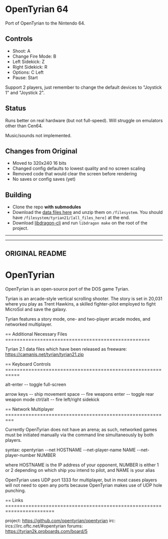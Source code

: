 # OpenTyrian 64

Port of OpenTyrian to the Nintendo 64.

## Controls

- Shoot: A
- Change Fire Mode: B
- Left Sidekick: Z
- Right Sidekick: R
- Options: C Left
- Pause: Start

Support 2 players, just remember to change the default devices to "Joystick 1" and "Joystick 2".

## Status

Runs better on real hardware (but not full-speed). Will struggle on emulators other than Cen64.

Music/sounds not implemented.

## Changes from Original

- Moved to 320x240 16 bits
- Changed config defaults to lowest quality and no screen scaling
- Removed code that would clear the screen before rendering
- No saves or config saves (yet)

## Building

- Clone the repo **with submodules**
- Download the [data files here](https://camanis.net/tyrian/tyrian21.zip) and unzip them on `/filesystem`. You should have `/filesystem/tyrian21/[all_files_here]` at the end.
- Download [libdragon-cli](https://github.com/anacierdem/libdragon-docker) and run `libdragon make` on the root of the project.

---
---
## ORIGINAL README

OpenTyrian
================================================================================

OpenTyrian is an open-source port of the DOS game Tyrian.

Tyrian is an arcade-style vertical scrolling shooter.  The story is set
in 20,031 where you play as Trent Hawkins, a skilled fighter-pilot employed
to fight MicroSol and save the galaxy.

Tyrian features a story mode, one- and two-player arcade modes, and networked
multiplayer.

== Additional Necessary Files ==================================================

Tyrian 2.1 data files which have been released as freeware:
  https://camanis.net/tyrian/tyrian21.zip

== Keyboard Controls ===========================================================

alt-enter      -- toggle full-screen

arrow keys     -- ship movement
space          -- fire weapons
enter          -- toggle rear weapon mode
ctrl/alt       -- fire left/right sidekick

== Network Multiplayer =========================================================

Currently OpenTyrian does not have an arena; as such, networked games must be
initiated manually via the command line simultaneously by both players.

syntax:
  opentyrian --net HOSTNAME --net-player-name NAME --net-player-number NUMBER

where HOSTNAME is the IP address of your opponent, NUMBER is either 1 or 2
depending on which ship you intend to pilot, and NAME is your alias

OpenTyrian uses UDP port 1333 for multiplayer, but in most cases players will
not need to open any ports because OpenTyrian makes use of UDP hole punching.

== Links =======================================================================

project: https://github.com/opentyrian/opentyrian
irc:     ircs://irc.oftc.net/#opentyrian
forums:  https://tyrian2k.proboards.com/board/5
